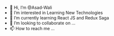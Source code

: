 - 👋 Hi, I’m @Asad-Wali
- 👀 I’m interested in Learning New Technologies 
- 🌱 I’m currently learning React JS and Redux Saga
- 💞️ I’m looking to collaborate on ...
- 📫 How to reach me ...

<!---
Asad-Wali/Asad-Wali is a ✨ special ✨ repository because its `README.md` (this file) appears on your GitHub profile.
You can click the Preview link to take a look at your changes.
--->
